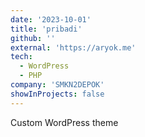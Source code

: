 ```yaml
---
date: '2023-10-01'
title: 'pribadi'
github: ''
external: 'https://aryok.me'
tech:
  - WordPress
  - PHP
company: 'SMKN2DEPOK'
showInProjects: false
---
```


Custom WordPress theme